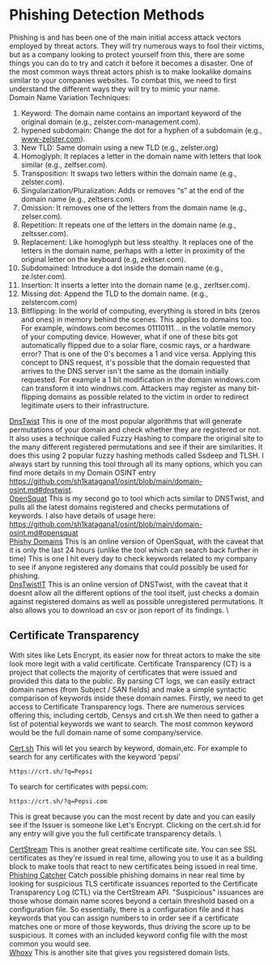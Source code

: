 # Phishing Detection Methods
Phishing is and has been one of the main initial access attack vectors employed by threat actors. They will try numerous ways to fool their victims, but as a company looking to protect yourself from this, there are some things you can do to try and catch it before it becomes a disaster. One of the most common ways threat actors phish is to make lookalike domains similar to your companies websites. To combat this, we need to first understand the different ways they will try to mimic your name. \
Domain Name Variation Techniques: 
1. Keyword: The domain name contains an important keyword of the original domain (e.g., zelster.com-management.com).
2. hypened subdomain: Change the dot for a hyphen of a subdomain (e.g., www-zelster.com).
3. New TLD: Same domain using a new TLD (e.g., zelster.org)
4. Homoglyph: It replaces a letter in the domain name with letters that look similar (e.g., zelfser.com).
5. Transposition: It swaps two letters within the domain name (e.g., zelster.com).
6. Singularization/Pluralization: Adds or removes “s” at the end of the domain name (e.g., zeltsers.com).
7. Omission: It removes one of the letters from the domain name (e.g., zelser.com).
8. Repetition: It repeats one of the letters in the domain name (e.g., zeltsser.com).
9. Replacement: Like homoglyph but less stealthy. It replaces one of the letters in the domain name, perhaps with a letter in proximity of the original letter on the keyboard (e.g, zektser.com).
10. Subdomained: Introduce a dot inside the domain name (e.g., ze.lster.com).
11. Insertion: It inserts a letter into the domain name (e.g., zerltser.com).
12. Missing dot: Append the TLD to the domain name. (e.g., zelstercom.com)
13. Bitflipping: In the world of computing, everything is stored in bits (zeros and ones) in memory behind the scenes. This applies to domains too. For example, windows.com becomes 01110111... in the volatile memory of your computing device. However, what if one of these bits got automatically flipped due to a solar flare, cosmic rays, or a hardware error? That is one of the 0's becomes a 1 and vice versa. Applying this concept to DNS request, it's possible that the domain requested that arrives to the DNS server isn't the same as the domain initially requested. For example a 1 bit modification in the domain windows.com can transform it into windnws.com. Attackers may register as many bit-flipping domains as possible related to the victim in order to redirect legitimate users to their infrastructure. 

[DnsTwist](https://github.com/elceef/dnstwist) This is one of the most popular algorithms that will generate permutations of your domain and check whether they are registered or not. It also uses a technique called Fuzzy Hashing to compare the original site to the many different registered permutations and see if their are similarities. It does this using 2 popular fuzzy hashing methods called Ssdeep and TLSH. I always start by running this tool through all its many options, which you can find more details in my Domain OSINT entry https://github.com/sh1katagana1/osint/blob/main/domain-osint.md#dnstwist. \
[OpenSquat](https://github.com/atenreiro/opensquat) This is my second go to tool which acts similar to DNSTwist, and pulls all the latest domains registered and checks permutations of keywords. I also have details of usage here: https://github.com/sh1katagana1/osint/blob/main/domain-osint.md#opensquat \
[Phishy Domains](https://phishydomains.com) This is an online version of OpenSquat, with the caveat that it is only the last 24 hours (unlike the tool which can search back further in time) This is one I hit every day to check keywords related to my company to see if anyone registered any domains that could possibly be used for phishing. \
[DnsTwistIT](https://dnstwist.it) This is an online version of DNSTwist, with the caveat that it doesnt allow all the different options of the tool itself, just checks a domain against registered domains as well as possible unregistered permutations. It also allows you to download an csv or json report of its findings. \

## Certificate Transparency
With sites like Lets Encrypt, its easier now for threat actors to make the site look more legit with a valid certificate. Certificate Transparency (CT) is a project that collects the majority of certificates that were issued and provided this data to the public. By parsing CT logs, we can easily extract domain names (from Subject / SAN fields) and make a simple syntactic comparison of keywords inside these domain names. Firstly, we need to get access to Certificate Transparency logs. There are numerous services offering this, including certdb, Censys and crt.sh.We then need to gather a list of potential keywords we want to search. The most common keyword would be the full domain name of some company/service. 

[Cert.sh](https://crt.sh) This will let you search by keyword, domain,etc. For example to search for any certificates with the keyword 'pepsi'
```
https://crt.sh/?q=Pepsi
```
To search for certificates with pepsi.com:
```
https://crt.sh/?q=Pepsi.com
```
This is great because you can the most recent by date and you can easily see if the Issuer is someone like Let's Encrypt. Clicking on the cert.sh.id for any entry will give you the full certificate transparency details. \

[CertStream](https://certstream.calidog.io) This is another great realtime certificate site. You can see SSL certificates as they're issued in real time, allowing you to use it as a building block to make tools that react to new certificates being issued in real time. \
[Phishing Catcher](https://github.com/x0rz/phishing_catcher) Catch possible phishing domains in near real time by looking for suspicious TLS certificate issuances reported to the Certificate Transparency Log (CTL) via the CertStream API. "Suspicious" issuances are those whose domain name scores beyond a certain threshold based on a configuration file. So essentially, there is a configuration file and it has keywords that you can assign numbers to in order see if a certificate matches one or more of those keywords, thus driving the score up to be suspicious. It comes with an included keyword config file with the most common you would see. \
[Whoxy](https://www.whoxy.com/newly-registered-domains/) This is another site that gives you regsistered domain lists. 





